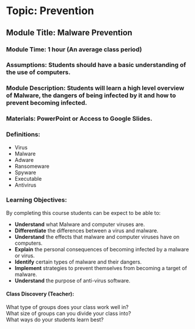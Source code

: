 # Topic: Prevention
## Module Title: Malware Prevention
### Module Time: 1 hour (An average class period)
### Assumptions: Students should have a basic understanding of the use of computers. 
### Module Description: Students will learn a high level overview of Malware, the dangers of being infected by it and how to prevent becoming infected. 
### Materials: PowerPoint or Access to Google Slides. 
### Definitions:
* Virus
* Malware
* Adware
* Ransomeware 
* Spyware
* Executable
* Antivirus

### Learning Objectives:
By completing this course students can be expect to be able to: 
* <strong>Understand</strong> what Malware and computer viruses are. 
* <strong>Differentiate</strong> the differences between a virus and malware.
* <strong>Understand</strong> the effects that malware and computer viruses have on computers. 
* <strong>Explain</strong> the personal consequences of becoming infected by a malware or virus. 
* <strong>Identify</strong> certain types of malware and their dangers. 
* <strong>Implement</strong> strategies to prevent themselves from becoming a target of malware. 
* <strong>Understand</strong> the purpose of anti-virus software.

#### Class Discovery (Teacher):
What type of groups does your class work well in? <br>
What size of groups can you divide your class into? <br>
What ways do your students learn best? <br>
